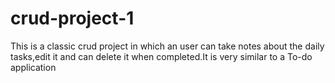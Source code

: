 # crud-project-1
This is a classic crud project in which an user can take notes about the daily tasks,edit it and can delete it when completed.It is very similar to a To-do application
